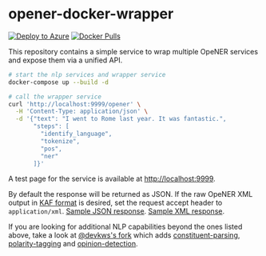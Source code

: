 # opener-docker-wrapper

[![Deploy to Azure](https://azuredeploy.net/deploybutton.svg)](https://portal.azure.com/#create/Microsoft.Template/uri/https%3A%2F%2Fraw.githubusercontent.com%2Fc-w%2Fopener-docker-wrapper%2Fmaster%2Fazuredeploy.json)
[![Docker Pulls](https://img.shields.io/docker/pulls/cwolff/opener-docker-wrapper.svg)](https://hub.docker.com/r/cwolff/opener-docker-wrapper/)

This repository contains a simple service to wrap multiple OpeNER services and expose them via a unified API.

```bash
# start the nlp services and wrapper service
docker-compose up --build -d

# call the wrapper service
curl 'http://localhost:9999/opener' \
  -H 'Content-Type: application/json' \
  -d '{"text": "I went to Rome last year. It was fantastic.",
       "steps": [
         "identify_language",
         "tokenize",
         "pos",
         "ner"
       ]}'
```

A test page for the service is available at [http://localhost:9999](http://localhost:9999).

By default the response will be returned as JSON. If the raw OpeNER XML
output in [KAF format](http://kyoto-project.eu/xmlgroup.iit.cnr.it/kyoto/indexdd46.html?option=com_content&view=article&id=141&Itemid=130)
is desired, set the request accept header to `application/xml`. [Sample JSON response](https://github.com/c-w/opener-docker-wrapper/files/2129059/rome.json.txt). [Sample XML response](https://github.com/c-w/opener-docker-wrapper/files/2128722/rome.xml.txt).

If you are looking for additional NLP capabilities beyond the ones listed above, take a look at [@devkws's fork](https://github.com/devkws/opener-docker-wrapper) which adds [constituent-parsing](https://github.com/devkws/opener-docker-constituent-parser), [polarity-tagging](https://github.com/devkws/opener-docker-polarity-tagger) and [opinion-detection](https://github.com/devkws/opener-docker-opinion-detector-basic).
